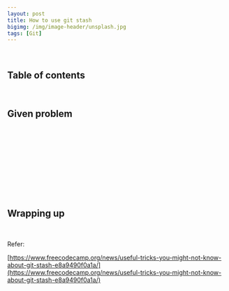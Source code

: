 ```yaml
---
layout: post
title: How to use git stash
bigimg: /img/image-header/unsplash.jpg
tags: [Git]
---
```




<br>

## Table of contents





<br>

## Given problem






<br>

## 





<br>

## 





<br>

## 






<br>

## Wrapping up






<br>

Refer:

[https://www.freecodecamp.org/news/useful-tricks-you-might-not-know-about-git-stash-e8a9490f0a1a/](https://www.freecodecamp.org/news/useful-tricks-you-might-not-know-about-git-stash-e8a9490f0a1a/)


